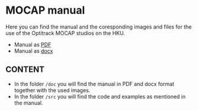 # MOCAP manual

Here you can find the manual and the coresponding images and files for the use of the Optitrack MOCAP studios on the HKU.

- Manual as [PDF](doc/HKU%20MoCap%20Manuals%20v1.0.pdf)
- Manual as [docx](doc/HKU%20MoCap%20Manuals%20v1.0.docx)

## CONTENT

- In the folder `/doc` you will find the manual in PDF and docx format together with the used images.
- In the folder `/src` you will find the code and examples as mentioned in the manual.




